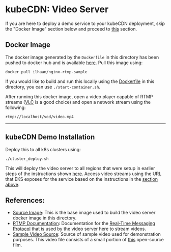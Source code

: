 # kubeCDN: Video Server 

If you are here to deploy a demo service to your kubeCDN deployment, skip the "Docker Image" section below and proceed to [this](#kubeCDN-demo-installation) section. 

## Docker Image 
The docker image generated by the `Dockerfile` in this directory has been pushed to docker hub and is available [here](https://hub.docker.com/r/ilhaan/nginx-rtmp-sample). Pull this image using: 
```
docker pull ilhaan/nginx-rtmp-sample
```

If you would like to build and run this locally using the [Dockerfile](./Dockerfile) in this directory, you can use `./start-container.sh`. 


After running this docker image, open a video player capable of RTMP streams ([VLC](https://www.videolan.org/vlc/index.html) is a good choice) and open a network stream using the following: 
```
rtmp://localhost/vod/video.mp4
```

---------

## kubeCDN Demo Installation 
Deploy this to all k8s clusters using: 
```
./cluster_deploy.sh
```

This will deploy the video server to all regions that were setup in earlier steps of the instructions shown [here](https://github.com/ilhaan/kubeCDN#deploy-clusters--service). Access video streams using the URL that EKS exposes for the service based on the instructions in the [section above](#docker-image). 

## References: 
* [Source Image](https://hub.docker.com/r/tiangolo/nginx-rtmp/): This is the base image used to build the video server docker image in this directory. 
* [RTMP Documentation](https://github.com/arut/nginx-rtmp-module/wiki/Directives): Documentation for the [Real-Time Messaging Protocol](https://en.wikipedia.org/wiki/Real-Time_Messaging_Protocol) that is used by the video server here to stream videos. 
* [Sample Video Source](https://github.com/mediaelement/mediaelement-files): Source of sample video used for demonstration purposes. This video file consists of a small portion of [this](https://en.wikipedia.org/wiki/Big_Buck_Bunny) open-source film. 
